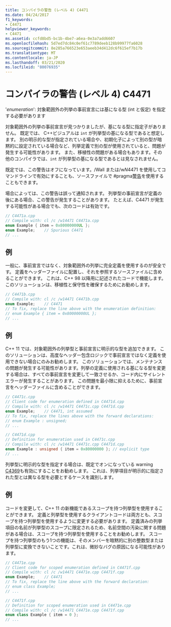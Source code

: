 ```yaml
---
title: コンパイラの警告 (レベル 4) C4471
ms.date: 04/24/2017
f1_keywords:
- C4471
helpviewer_keywords:
- C4471
ms.assetid: ccfd8bd5-bc1b-4be7-a6ea-0e3a7add6607
ms.openlocfilehash: 5d7ed7dc84c0ef61c7789deeb128b99977fa6028
ms.sourcegitcommit: 8e285a766523e653aeeb34d412dc6f615ef7b17b
ms.translationtype: MT
ms.contentlocale: ja-JP
ms.lasthandoff: 03/21/2020
ms.locfileid: "80076935"
---
```

# <a name="compiler-warning-level-4-c4471"></a>コンパイラの警告 (レベル 4) C4471

'*enumeration*': 対象範囲外の列挙の事前宣言には基になる型 (int と仮定) を指定する必要があります

対象範囲外の列挙の事前宣言が見つかりましたが、基になる型に指定子がありません。 既定では、 C++ビジュアルは `int` が列挙型の基になる型であると想定します。 別の明示的な型が指定されている場合や、初期化子によって別の型が暗黙的に設定されている場合など、列挙定義で別の型が使用されていると、問題が発生する可能性があります。 また、移植性の問題がある場合もあります。その他のコンパイラでは、`int` が列挙型の基になる型であるとは見なされません。

既定では、この警告はオフになっています。/Wall または/w*N*4471 を使用してコマンドラインで有効にすることも、ソースファイルで #pragma[警告](../../preprocessor/warning.md)を使用することもできます。

場合によっては、この警告は誤って通知されます。 列挙型の事前宣言が定義の後にある場合、この警告が発生することがあります。 たとえば、C4471 が発生する可能性がある場合でも、次のコードは有効です。

```cpp
// C4471a.cpp
// Compile with: cl /c /w14471 C4471a.cpp
enum Example { item = 0x80000000UL };
enum Example;    // Spurious C4471
// ...
```

## <a name="example"></a>例

一般に、事前宣言ではなく、対象範囲外の列挙に完全定義を使用するのが安全です。 定義をヘッダーファイルに配置し、それを参照するソースファイルに含めることができます。 これは、C++ 98 以降用に記述されたコードで機能します。 このソリューションは、移植性と保守性を確保するためにお勧めします。

```cpp
// C4471b.cpp
// Compile with: cl /c /w14471 C4471b.cpp
enum Example;    // C4471
// To fix, replace the line above with the enumeration definition:
// enum Example { item = 0x80000000UL };
// ...
```

## <a name="example"></a>例

C++ 11 では、対象範囲外の列挙型と事前宣言に明示的な型を追加できます。 このソリューションは、高度なヘッダー包含ロジックで事前宣言ではなく定義を使用できない場合にのみお勧めします。 このソリューションでは、メンテナンスの問題が発生する可能性があります。列挙の定義に使用される基になる型を変更する場合は、すべての事前宣言を変更して一致させるか、コード内にサイレントエラーが発生することがあります。 この問題を最小限に抑えるために、事前宣言をヘッダーファイルに含めることができます。

```cpp
// C4471c.cpp
// Client code for enumeration defined in C4471d.cpp
// Compile with: cl /c /w14471 C4471c.cpp C4471d.cpp
enum Example;    // C4471, int assumed
// To fix, replace the lines above with the forward declarations:
// enum Example : unsigned;
// ...
```

```cpp
// C4471d.cpp
// Definition for enumeration used in C4471c.cpp
// Compile with: cl /c /w14471 C4471c.cpp C4471d.cpp
enum Example : unsigned { item = 0x80000000 }; // explicit type
// ...
```

列挙型に明示的な型を指定する場合は、既定でオンになっている warning [C4369](compiler-warning-level-1-C4369.md)も有効にすることをお勧めします。 これは、列挙項目が明示的に指定された型とは異なる型を必要とするケースを識別します。

## <a name="example"></a>例

コードを変更して、C++ 11 の新機能であるスコープを持つ列挙型を使用することができます。 定義と列挙型を使用するクライアントコードは両方とも、スコープを持つ列挙型を使用するように変更する必要があります。 定義済みの列挙項目の名前が列挙型のスコープに限定されるため、名前空間の汚染に関する問題がある場合は、スコープを持つ列挙型を使用することをお勧めします。 スコープを持つ列挙型のもう1つの機能は、そのメンバーを暗黙的に別の整数型または列挙型に変換できないことです。これは、微妙なバグの原因になる可能性があります。

```cpp
// C4471e.cpp
// Client code for scoped enumeration defined in C4471f.cpp
// Compile with: cl /c /w14471 C4471e.cpp C4471f.cpp
enum Example;    // C4471
// To fix, replace the line above with the forward declaration:
// enum class Example;
// ...
```

```cpp
// C4471f.cpp
// Definition for scoped enumeration used in C4471e.cpp
// Compile with: cl /c /w14471 C4471e.cpp C4471f.cpp
enum class Example { item = 0 };
// ...
```
